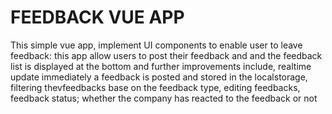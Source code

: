 # FEEDBACK VUE APP
This simple vue app, implement UI components to enable user to leave feedback:
this app allow users to post their feedback and and the feedback list is displayed at the bottom and further improvements include, realtime update immediately a feedback is posted and stored in the localstorage, filtering thevfeedbacks base on the feedback type, editing feedbacks, feedback status; whether the company has reacted to the feedback or not
